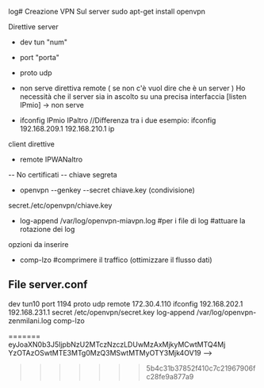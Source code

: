 log# Creazione VPN
Sul server
sudo apt-get install openvpn


Direttive server
- dev tun "num"
- port "porta"
- proto udp
- non serve direttiva remote ( se non c'è vuol dire che è un server )
Ho necessità che il server sia in ascolto su una precisa interfaccia
[listen IPmio] -> non serve

- ifconfig IPmio IPaltro //Differenza tra i due
esempio: ifconfig 192.168.209.1 192.168.210.1
ip

client 
direttive
- remote IPWANaltro

-- No certificati
-- chiave segreta

- openvpn --genkey --secret chiave.key
(condivisione)

secret./etc/openvpn/chiave.key

- log-append /var/log/openvpn-miavpn.log
#per i file di log
#attuare la rotazione dei log

opzioni da inserire
- comp-lzo #comprimere il traffico (ottimizzare il flusso dati) 


## File server.conf
dev tun10
port 1194
proto udp
remote 172.30.4.110
ifconfig 192.168.202.1 192.168.231.1
secret /etc/openvpn/secret.key
log-append /var/log/openvpn-zenmilani.log
comp-lzo
<!--stackedit_data:
<<<<<<< HEAD
eyJoaXN0b3J5IjpbNTAzMDEyOTIwLC0xNDgyNjM5MDM5LC0xMT
cxODQzNDcxLC0xMzI5NjcyOTg5XX0=
-->
=======
eyJoaXN0b3J5IjpbNzU2MTczNzczLDUwMzAxMjkyMCwtMTQ4Mj
YzOTAzOSwtMTE3MTg0MzQ3MSwtMTMyOTY3Mjk4OV19
-->
>>>>>>> 5b4c31b37852f410c7c21967906fc28fe9a877a9
<!--stackedit_data:
eyJoaXN0b3J5IjpbLTIwNzgwNDk4MTcsMTA3ODIzODAwM119
-->